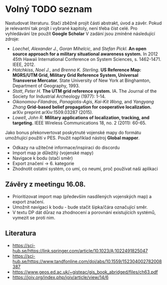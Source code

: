# Volný TODO seznam
Nastudovat literaturu. Stačí zběžně projít části abstrakt, úvod a závěr. Pokud je relevantní tak projít i vybrané kapitoly, není třeba číst celé. Pro vyhledávání lze použít __Google Scholar__ V zadání jsou zmíněné následující zdroje:
- _Loechel_, _Alexander J._, _Goran Mihelcic_, and _Stefan Pickl_. __An open source approach for a military situational awareness system.__ In 2012 45th Hawaii International Conference on System Sciences, s. 1462-1471. IEEE, 2012.
- _Hotchkiss_, _Noel J._, and _Brenna K. Sterling_. __US Reference Map: MGRS/UTM Grid, Military Grid Reference System, Universal Transverse Mercator.__ State University of New York at Binghamton, Department of Geography, 1993.
- _Stott_, _Peter H._ __The UTM grid reference system.__ IA. The Journal of the Society for Industrial Archeology (1977): 1-14.
- _Oikonomou-Filandras_, _Panagiotis-Agis_, _Kai-Kit Wong_, and _Yangyang Zhang_ __Grid-based belief propagation for cooperative localization.__ arXiv preprint arXiv:1509.03287 (2015).
- _Lowell_, _John R._ __Military applications of localization, tracking, and targeting.__ IEEE Wireless Communications 18, no. 2 (2011): 60-65.

Jako bonus překonvertovat poskytnuté vojenské mapy do formátu umožňující použití v PES. Použít například nástroj __Global mapper__. 

- Odkazy na užitečné informace/inspiraci do discordu
- Import map je důležitý (vojenské mapy)
- Navigace k bodu (stačí směr)
- Export značení -> 6. kategorie
- Zhodnotit ostatní systém, co umí, co neumí, proč používat naši aplikaci

## Závěry z meetingu 16.08.
- Prioritizovat import map (především nasdílených vojenských map) a export značení.
- Umožnit navigaci k bodu - bude stačit šipka/čára označující směr.
- V textu DP dát důraz na zhodnocení a porovnání existujících systémů, vymezit se proti nim.

## Literatura
- https://sci-hub.se/https://link.springer.com/article/10.1023/A:1022491825047
- https://sci-hub.se/https://www.tandfonline.com/doi/abs/10.1559/152304002782008387
- https://www.geos.ed.ac.uk/~gisteac/gis_book_abridged/files/ch63.pdf
- https://joiv.org/index.php/joiv/article/view/14/6
